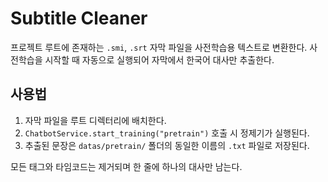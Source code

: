 # Subtitle Cleaner

프로젝트 루트에 존재하는 `.smi`, `.srt` 자막 파일을 사전학습용 텍스트로 변환한다.
사전학습을 시작할 때 자동으로 실행되어 자막에서 한국어 대사만 추출한다.

## 사용법
1. 자막 파일을 루트 디렉터리에 배치한다.
2. `ChatbotService.start_training("pretrain")` 호출 시 정제기가 실행된다.
3. 추출된 문장은 `datas/pretrain/` 폴더의 동일한 이름의 `.txt` 파일로 저장된다.

모든 태그와 타임코드는 제거되며 한 줄에 하나의 대사만 남는다.
